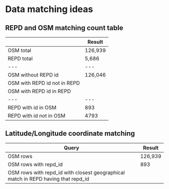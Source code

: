 Data matching ideas
===================

REPD and OSM matching count table
--------

|  | Result |
|---|---|
| OSM total | 126,939|
| REPD total | 5,686 |
|---|---|
| OSM without REPD id | 126,046|
| OSM with REPD id not in REPD | |
| OSM with REPD id in REPD | |
|---|---|
| REPD with id in OSM | 893 |
| REPD with id not in OSM |4793 |

Latitude/Longitude coordinate matching
------

| Query | Result |
|---|---|
| OSM rows | 126,939|
| OSM rows with repd_id | 893 |
| OSM rows with repd_id with closest geographical match in REPD having that repd_id | |
